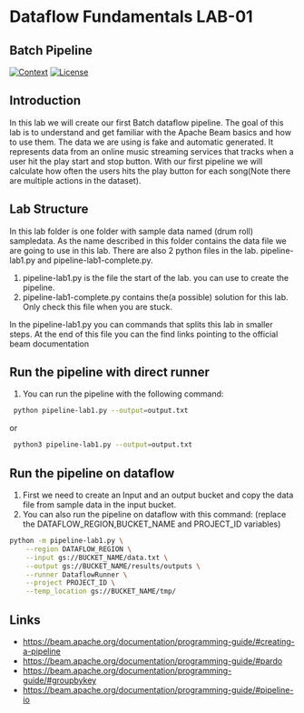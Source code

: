 # Dataflow Fundamentals LAB-01

## Batch Pipeline

[![Context](https://img.shields.io/badge/Dataflow%20Fundamentals-1-blue.svg)](#)
[![License](https://img.shields.io/badge/License-Apache%202.0-blue.svg)](https://opensource.org/licenses/Apache-2.0)

## Introduction

In this lab we will create our first Batch dataflow pipeline.
The goal of this lab is to understand and get familiar with the Apache Beam basics and how to use them.
The data we are using is fake and automatic generated. It represents data from an online music streaming services that tracks when a user hit the play start and stop button.
With our first pipeline we will calculate how often the users hits the play button for each song(Note there are multiple actions in the dataset).

## Lab Structure

In this lab folder is one folder with sample data named (drum roll) sampledata. As the name described in this folder contains the data file we are going to use in this lab.
There are also 2 python files in the lab. pipeline-lab1.py and pipeline-lab1-complete.py. 
1. pipeline-lab1.py is the file the start of the lab. you can use to create the pipeline. 
2. pipeline-lab1-complete.py contains the(a possible) solution for this lab. Only check this file when you are stuck. 

In the pipeline-lab1.py you can commands that splits this lab in smaller steps.
At the end of this file you can the find links pointing to the official beam documentation


## Run the pipeline with direct runner

1. You can run the pipeline with the following command:

```bash
 python pipeline-lab1.py --output=output.txt
```
or
```bash
 python3 pipeline-lab1.py --output=output.txt
```

## Run the pipeline on dataflow

1. First we need to create an Input and an output bucket and copy the data file from sample data in the input bucket.
2. You can also run the pipeline on dataflow with this command: (replace the DATAFLOW_REGION,BUCKET_NAME and PROJECT_ID variables)

```bash
python -m pipeline-lab1.py \
    --region DATAFLOW_REGION \
    --input gs://BUCKET_NAME/data.txt \
    --output gs://BUCKET_NAME/results/outputs \
    --runner DataflowRunner \
    --project PROJECT_ID \
    --temp_location gs://BUCKET_NAME/tmp/
```

## Links

- https://beam.apache.org/documentation/programming-guide/#creating-a-pipeline
- https://beam.apache.org/documentation/programming-guide/#pardo
- https://beam.apache.org/documentation/programming-guide/#groupbykey
- https://beam.apache.org/documentation/programming-guide/#pipeline-io
